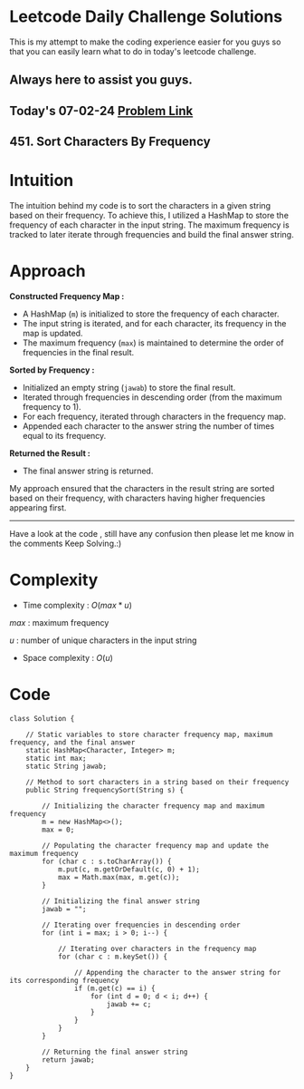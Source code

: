 # Leetcode Daily Challenge Solutions

This is my attempt to make the coding experience easier for you guys so that you can easily learn what to do in today's leetcode challenge.

## Always here to assist you guys.

## Today's 07-02-24 [Problem Link](https://leetcode.com/problems/sort-characters-by-frequency/description/?envType=daily-question&envId=2024-02-07)
## 451. Sort Characters By Frequency

# Intuition
<!-- Describe your first thoughts on how to solve this problem. -->
The intuition behind my code is to sort the characters in a given string based on their frequency. To achieve this, I utilized a HashMap to store the frequency of each character in the input string. The maximum frequency is tracked to later iterate through frequencies and build the final answer string.

# Approach
<!-- Describe your approach to solving the problem. -->
**Constructed Frequency Map :**
- A HashMap (`m`) is initialized to store the frequency of each character.
- The input string is iterated, and for each character, its frequency in the map is updated.
- The maximum frequency (`max`) is maintained to determine the order of frequencies in the final result.

**Sorted by Frequency :**
- Initialized an empty string (`jawab`) to store the final result.
- Iterated through frequencies in descending order (from the maximum frequency to 1).
- For each frequency, iterated through characters in the frequency map.
- Appended each character to the answer string the number of times equal to its frequency.

**Returned the Result :**
- The final answer string is returned.

My approach ensured that the characters in the result string are sorted based on their frequency, with characters having higher frequencies appearing first.

---
Have a look at the code , still have any confusion then please let me know in the comments
Keep Solving.:)
# Complexity
- Time complexity : $O(max * u)$
<!-- Add your time complexity here, e.g. $$O(n)$$ -->
$max$ : maximum frequency

$u$ : number of unique characters in the input string
- Space complexity : $O(u)$
<!-- Add your space complexity here, e.g. $$O(n)$$ -->

# Code
```
class Solution {

    // Static variables to store character frequency map, maximum frequency, and the final answer
    static HashMap<Character, Integer> m;
    static int max;
    static String jawab;

    // Method to sort characters in a string based on their frequency
    public String frequencySort(String s) {

        // Initializing the character frequency map and maximum frequency
        m = new HashMap<>();
        max = 0;

        // Populating the character frequency map and update the maximum frequency
        for (char c : s.toCharArray()) {
            m.put(c, m.getOrDefault(c, 0) + 1);
            max = Math.max(max, m.get(c));
        }

        // Initializing the final answer string
        jawab = "";

        // Iterating over frequencies in descending order
        for (int i = max; i > 0; i--) {

            // Iterating over characters in the frequency map
            for (char c : m.keySet()) {

                // Appending the character to the answer string for its corresponding frequency
                if (m.get(c) == i) {
                    for (int d = 0; d < i; d++) {
                        jawab += c;
                    }
                }
            }
        }

        // Returning the final answer string
        return jawab;
    }
}

```